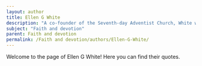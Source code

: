 ```yaml
---
layout: author
title: Ellen G White
description: "A co-founder of the Seventh-day Adventist Church, White wrote numerous texts advocating for faith and devotion to God, emphasizing the importance of living a life committed to spiritual principles."
subject: "Faith and devotion"
parent: Faith and devotion
permalink: /Faith and devotion/authors/Ellen-G-White/
---
```


Welcome to the page of Ellen G White! Here you can find their quotes.
